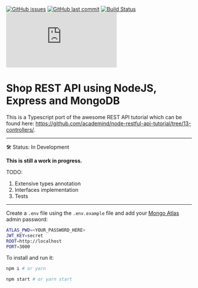 [![GitHub issues](https://img.shields.io/github/issues/scriptex/node-rest-api.svg)](https://github.com/scriptex/node-rest-api/issues)
[![GitHub last commit](https://img.shields.io/github/last-commit/scriptex/node-rest-api.svg)](https://github.com/scriptex/node-rest-api/commits/master)
[![Build Status](https://travis-ci.org/scriptex/node-rest-api.svg?branch=master)](https://travis-ci.org/scriptex/node-rest-api)
[![Analytics](https://ga-beacon.appspot.com/UA-83446952-1/github.com/scriptex/node-rest-api/README.md)](https://github.com/scriptex/node-rest-api/)

# Shop REST API using NodeJS, Express and MongoDB

This is a Typescript port of the awesome REST API tutorial which can be found here: https://github.com/academind/node-restful-api-tutorial/tree/13-controllers/.

-----

🛠 Status: In Development

**This is still a work in progress.**

TODO:
1. Extensive types annotation
2. Interfaces implementation
3. Tests

-----

Create a `.env` file using the `.env.example` file and add your [Mongo Atlas](https://www.mongodb.com/cloud/atlas) admin password:

```sh
ATLAS_PWD=<YOUR_PASSWORD_HERE>
JWT_KEY=secret
ROOT=http://localhost
PORT=3000
```

To install and run it:

```sh
npm i # or yarn

npm start # or yarn start
```
